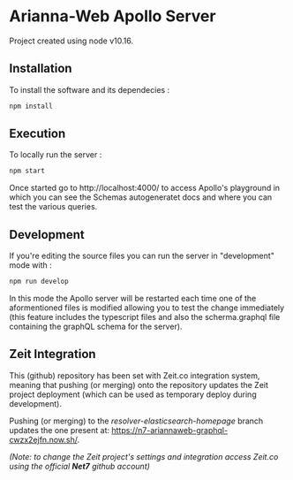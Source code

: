 # Arianna-Web Apollo Server

Project created using node v10.16.


## Installation

To install the software and its dependecies :

```bash
npm install
```

## Execution

To locally run the server :

```bash
npm start
```

Once started go to http://localhost:4000/ to access Apollo's playground in which you can see the Schemas autogeneratet docs and where you can test the various queries.

## Development

If you're editing the source files you can run the server in "development" mode with :

```bash
npm run develop
```

In this mode the Apollo server will be restarted each time one of the aformentioned files is modified allowing you to test the change immediately (this feature includes the typescript files and also the scherma.graphql file containing the graphQL schema for the server).



## Zeit Integration

This (github) repository has been set with Zeit.co integration system, meaning that pushing (or merging) onto the repository updates the Zeit project deployment (which can be used as temporary deploy during development).

Pushing (or merging) to the *resolver-elasticsearch-homepage* branch updates the one present at: https://n7-ariannaweb-graphql-cwzx2ejfn.now.sh/.

 *(Note: to change the Zeit project's settings and integration access Zeit.co using the official **Net7** github account)*
